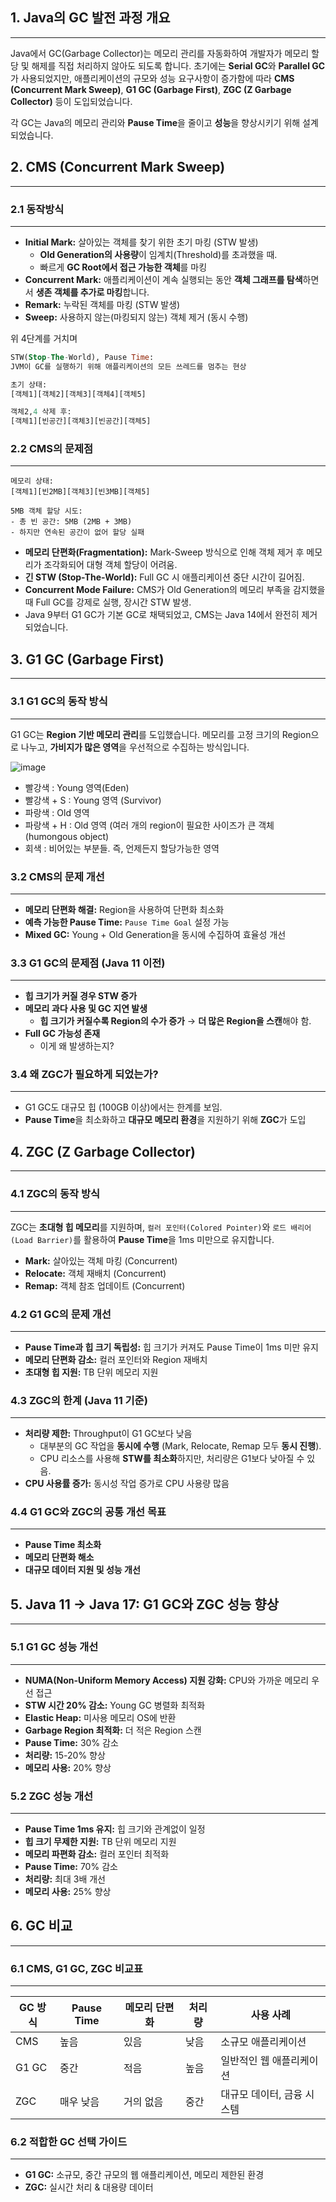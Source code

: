 ## 1. Java의 GC 발전 과정 개요

---

Java에서 GC(Garbage Collector)는 메모리 관리를 자동화하여 개발자가 메모리 할당 및 해제를 직접 처리하지 않아도 되도록 합니다. 초기에는 **Serial GC**와 **Parallel GC**가 사용되었지만, 애플리케이션의 규모와 성능 요구사항이 증가함에 따라 **CMS (Concurrent Mark Sweep)**, **G1 GC (Garbage First)**, **ZGC (Z Garbage Collector)** 등이 도입되었습니다.

각 GC는 Java의 메모리 관리와 **Pause Time**을 줄이고 **성능**을 향상시키기 위해 설계되었습니다.

## **2. CMS (Concurrent Mark Sweep)**

---

### **2.1 동작방식**

---

- **Initial Mark:** 살아있는 객체를 찾기 위한 초기 마킹 (STW 발생)
    - **Old Generation의 사용량**이 임계치(Threshold)를 초과했을 때.
    - 빠르게 **GC Root에서 접근 가능한 객체**를 마킹
- **Concurrent Mark:** 애플리케이션이 계속 실행되는 동안 **객체 그래프를 탐색**하면서 **생존 객체를 추가로 마킹**합니다.
- **Remark:** 누락된 객체를 마킹 (STW 발생)
- **Sweep:** 사용하지 않는(마킹되지 않는) 객체 제거 (동시 수행)

위 4단계를 거치며

```sql
STW(Stop-The-World), Pause Time:
JVM이 GC를 실행하기 위해 애플리케이션의 모든 쓰레드를 멈추는 현상
```

```sql
초기 상태:
[객체1][객체2][객체3][객체4][객체5]

객체2,4 삭제 후:
[객체1][빈공간][객체3][빈공간][객체5]
```

### 2.2 CMS의 문제점

---

```
메모리 상태:
[객체1][빈2MB][객체3][빈3MB][객체5]

5MB 객체 할당 시도:
- 총 빈 공간: 5MB (2MB + 3MB)
- 하지만 연속된 공간이 없어 할당 실패

```

- **메모리 단편화(Fragmentation):** Mark-Sweep 방식으로 인해 객체 제거 후 메모리가 조각화되어 대형 객체 할당이 어려움.
- **긴 STW (Stop-The-World):** Full GC 시 애플리케이션 중단 시간이 길어짐.
- **Concurrent Mode Failure:** CMS가 Old Generation의 메모리 부족을 감지했을 때 Full GC를 강제로 실행, 장시간 STW 발생.
- Java 9부터 G1 GC가 기본 GC로 채택되었고, CMS는 Java 14에서 완전히 제거되었습니다.

## 3. G1 GC (Garbage First)

---

### 3.1 G1 GC의 동작 방식

---

G1 GC는 **Region 기반 메모리 관리**를 도입했습니다. 메모리를 고정 크기의 Region으로 나누고, **가비지가 많은 영역**을 우선적으로 수집하는 방식입니다. 

![image](https://github.com/user-attachments/assets/5561f57c-00b4-4814-999f-7bee3ae475e6)

- 빨강색 : Young 영역(Eden)
- 빨강색 + S : Young 영역 (Survivor)
- 파랑색 : Old 영역
- 파랑색 + H : Old 영역 (여러 개의 region이 필요한 사이즈가 큰 객체(humongous object)
- 회색 : 비어있는 부분들. 즉, 언제든지 할당가능한 영역

### 3.2 CMS의 문제 개선

---

- **메모리 단편화 해결:** Region을 사용하여 단편화 최소화
- **예측 가능한 Pause Time:** `Pause Time Goal` 설정 가능
- **Mixed GC:** Young + Old Generation을 동시에 수집하여 효율성 개선

### 3.3 G1 GC의 문제점 (Java 11 이전)

---

- **힙 크기가 커질 경우 STW 증가**
- **메모리 과다 사용 및 GC 지연 발생**
    - **힙 크기가 커질수록 Region의 수가 증가** → **더 많은 Region을 스캔**해야 함.
- **Full GC 가능성 존재**
    - 이게 왜 발생하는지?

### 3.4 왜 ZGC가 필요하게 되었는가?

---

- G1 GC도 대규모 힙 (100GB 이상)에서는 한계를 보임.
- **Pause Time**을 최소화하고 **대규모 메모리 환경**을 지원하기 위해 **ZGC**가 도입

## 4. ZGC (Z Garbage Collector)

---

### 4.1 ZGC의 동작 방식

---

ZGC는 **초대형 힙 메모리**를 지원하며, `컬러 포인터(Colored Pointer)`와 `로드 배리어(Load Barrier)`를 활용하여 **Pause Time**을 1ms 미만으로 유지합니다.

- **Mark:** 살아있는 객체 마킹 (Concurrent)
- **Relocate:** 객체 재배치 (Concurrent)
- **Remap:** 객체 참조 업데이트 (Concurrent)

### 4.2 G1 GC의 문제 개선

---

- **Pause Time과 힙 크기 독립성:** 힙 크기가 커져도 Pause Time이 1ms 미만 유지
- **메모리 단편화 감소:** 컬러 포인터와 Region 재배치
- **초대형 힙 지원:** TB 단위 메모리 지원

### 4.3 ZGC의 한계 (Java 11 기준)

---

- **처리량 제한:** Throughput이 G1 GC보다 낮음
    - 대부분의 GC 작업을 **동시에 수행** (Mark, Relocate, Remap 모두 **동시 진행**).
    - CPU 리소스를 사용해 **STW를 최소화**하지만, 처리량은 G1보다 낮아질 수 있음.
- **CPU 사용률 증가:** 동시성 작업 증가로 CPU 사용량 많음

### 4.4 G1 GC와 ZGC의 공통 개선 목표

---

- **Pause Time 최소화**
- **메모리 단편화 해소**
- **대규모 데이터 지원 및 성능 개선**

## 5. Java 11 → Java 17: G1 GC와 ZGC 성능 향상

---

### 5.1 G1 GC 성능 개선

---

- **NUMA(Non-Uniform Memory Access) 지원 강화:** CPU와 가까운 메모리 우선 접근
- **STW 시간 20% 감소:** Young GC 병렬화 최적화
- **Elastic Heap:** 미사용 메모리 OS에 반환
- **Garbage Region 최적화:** 더 적은 Region 스캔
- **Pause Time:** 30% 감소
- **처리량:** 15-20% 향상
- **메모리 사용:** 20% 향상

### 5.2 ZGC 성능 개선

---

- **Pause Time 1ms 유지:** 힙 크기와 관계없이 일정
- **힙 크기 무제한 지원:** TB 단위 메모리 지원
- **메모리 파편화 감소:** 컬러 포인터 최적화
- **Pause Time:** 70% 감소
- **처리량:** 최대 3배 개선
- **메모리 사용:** 25% 향상

## 6. GC 비교

---

### 6.1 CMS, G1 GC, ZGC 비교표

---

| GC 방식 | Pause Time | 메모리 단편화 | 처리량 | 사용 사례 |
| --- | --- | --- | --- | --- |
| CMS | 높음 | 있음 | 낮음 | 소규모 애플리케이션 |
| G1 GC | 중간 | 적음 | 높음 | 일반적인 웹 애플리케이션 |
| ZGC | 매우 낮음 | 거의 없음 | 중간 | 대규모 데이터, 금융 시스템 |

### 6.2 **적합한 GC 선택 가이드**

---

- **G1 GC:** 소규모, 중간 규모의 웹 애플리케이션, 메모리 제한된 환경
- **ZGC:** 실시간 처리 & 대용량 데이터

